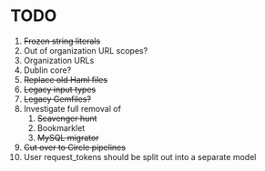 # TODO

1. ~~Frozen string literals~~
2. Out of organization URL scopes?
  1. Organization URLs
3. Dublin core?
4. ~~Replace old Haml files~~
5. ~~Legacy input types~~
6. ~~Legacy Gemfiles?~~
7. Investigate full removal of
   1. ~~Scavenger hunt~~
   2. Bookmarklet
   3. ~~MySQL migrator~~
8. ~~Cut over to Circle pipelines~~
9. User request_tokens should be split out into a separate model
